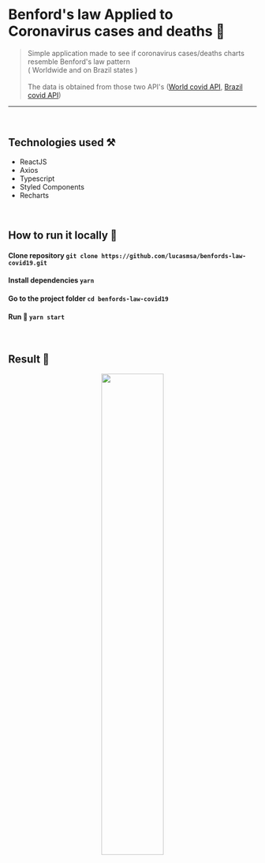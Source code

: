 # Benford's law Applied to Coronavirus cases and deaths 🦩
> Simple application made to see if coronavirus cases/deaths charts resemble Benford's law pattern <br/>( Worldwide and on Brazil states ) <br />
> <br>The data is obtained from those two API's ([World covid API](https://api.covid19api.com/), 
[Brazil covid API](https://covid19-brazil-api.now.sh/))<br>

---

<br>

## Technologies used ⚒
- ReactJS
- Axios
- Typescript
- Styled Components
- Recharts

<br>

## How to run it locally 🗿
#### Clone repository ``git clone https://github.com/lucasmsa/benfords-law-covid19.git``
#### Install dependencies ``yarn``
#### Go to the project folder ``cd benfords-law-covid19``
#### Run 🚝 ``yarn start``

<br>

## Result 🎨
<p align="center">
    <img width='50%' src="https://i.imgur.com/YAIF0LU.png">
</p>
